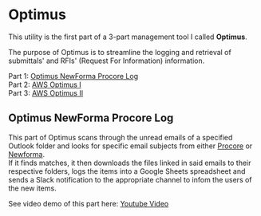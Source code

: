 # Optimus
This utility is the first part of a 3-part management tool I called **Optimus**.

The purpose of Optimus is to streamline the logging and retrieval of submittals' and RFIs' (Request For Information) information.

Part 1: [Optimus NewForma Procore Log](https://github.com/antoine-carpentier/Optimus-NewForma-Procore-Log)  
Part 2: [AWS Optimus I](https://github.com/antoine-carpentier/AWS-Optimus-I)  
Part 3: [AWS Optimus II](https://github.com/antoine-carpentier/AWS-Optimus-II)

## Optimus NewForma Procore Log

This part of Optimus scans through the unread emails of a specified Outlook folder and looks for specific email subjects from either [Procore](https://www.procore.com) or [Newforma](https://www.newforma.com/).  
If it finds matches, it then downloads the files linked in said emails to their respective folders, logs the items into a Google Sheets spreadsheet and sends a Slack notification to the appropriate channel to infom the users of the new items.

See video demo of this part here: [Youtube Video](https://www.youtube.com/watch?v=9eONBx06qv0)
